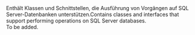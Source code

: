<Namespace Name="Microsoft.Azure.Management.Sql.Fluent">
  <Docs>
    <summary><span data-ttu-id="f3fa9-101">Enthält Klassen und Schnittstellen, die Ausführung von Vorgängen auf SQL Server-Datenbanken unterstützen.</span><span class="sxs-lookup"><span data-stu-id="f3fa9-101">Contains classes and interfaces that support performing operations on SQL Server databases.</span></span></summary> 
    <remarks>To be added.</remarks>
  </Docs>
</Namespace>
